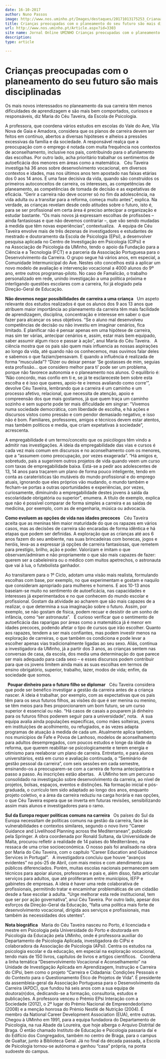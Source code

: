 ```yaml
---
date: 16-10-2017
author: Nuno Passos
image: http://www.nos.uminho.pt/Images/destaques/20171013175253_Crianaavio.jpg
title: Crianças preocupadas com o planeamento do seu futuro são mais disciplinadas
url: http://www.nos.uminho.pt/Article.aspx?id=3303
site name: Jornal Online UMINHO Crianças preocupadas com o planeamento do seu futuro são mais disciplinadas
description: 
type: article

---
```

# Crianças preocupadas com o planeamento do seu futuro são mais disciplinadas


  

Os mais novos interessados no planeamento da sua carreira têm menos dificuldades de aprendizagem e são mais bem comportados, curiosos e responsáveis, diz Maria do Céu Taveira, da Escola de Psicologia.

A professora, que coordena vários estudos em escolas do Vale do Ave, Vila Nova de Gaia e Amadora, considera que os planos de carreira devem ser feitos em contínuo, abertos a diversas hipóteses e alheios a pressões excessivas da família e da sociedade. A responsável realça que a preocupação com o emprego é notada com muita frequência nos contextos de aconselhamento, inclusive nos pais, contribuindo para o afunilamento das escolhas. Por outro lado, acha prioritário trabalhar os sentimentos de autoeficácia dos menores em áreas como a matemática.
 
Céu Taveira investiga há 36 anos sobre desenvolvimento vocacional, em diversos contextos e idades, mas nos últimos anos tem apostado nas faixas etárias dos 0 aos 14 anos. É uma fase decisiva da vida, quando são construídos os primeiros autoconceitos de carreira, os interesses, as competências de planeamento, as competências de tomada de decisão e as expetativas de eficácia. “Gerir a carreira não deve ocorrer só no fim da adolescência, na vida adulta ou a transitar para a reforma, começa muito antes”, explica. Na verdade, as crianças revelam desde cedo atitudes sobre o futuro, isto é, para se ser profissional em certa área é preciso antecipar a organização e estudar bastante. “Os mais novos já expressam escolhas de profissões – ainda fantasiosas e que não devemos contrariar –, que vão sendo mudadas à medida que têm novas experiências”, contextualiza.
 
A equipa de Céu Taveira envolve mais de três dezenas de investigadores e estudantes de mestrado e doutoramento da Escola de Psicologia (EPsi), a desenvolver pesquisa aplicada no Centro de Investigação em Psicologia (CIPsi) e na Associação de Psicologia da UMinho, tendo o apoio da Fundação para a Ciência e a Tecnologia (FCT) e a parceria da Associação Portuguesa para o Desenvolvimento da Carreira. O grupo segue há vários anos, em especial, a Comunidade Intermunicipal do Ave. Nestes oito concelhos está a aplicar um novo modelo de avaliação e intervenção vocacional a 4000 alunos do 9º ano, entre outros programas-piloto. No caso de Famalicão, o trabalho personalizado em rede, unindo investigação a uma política próxima e interligando questões escolares com a carreira, foi já elogiado pela Direção-Geral de Educação.
 

**Não devemos negar possibilidades de carreira a uma criança** 
 
Um aspeto relevante dos estudos realizados é que os alunos dos 9 aos 13 anos que atribuem maior importância ao planeamento da carreira têm mais facilidade de aprendizagem, disciplina, concentração e interesse em saber o que fazer para alcançar os seus objetivos. “Se o aluno mal desenvolveu competências de decisão ou não investiu em imaginar cenários, fica limitado. E planificar não é pensar apenas em uma hipótese de carreira, mas sim ter várias, antecipar cenários e, assim, estar mais bem equipado, saber assumir algum risco e passar à ação”, anui Maria do Céu Taveira.
 
A ciência mostra que os pais são quem mais influencia as nossas aspirações ao longo da vida, até quando não os conhecemos, mas ouvimos falar deles e sabemos o que faziam/pensavam. E quando a influência é realizada de forma “musculada”? “Dizer ou deixar pensar ‘Se gostasses de mim, seguias esta profissão… que considero melhor para ti’ pode ser um problema, porque não favorece autonomia e o planeamento nos alunos. O equilíbrio é: ‘Não concordo, mas confio em ti e, se já te esclareceste bem sobre esta escolha e é isso que queres, apoio-te e iremos avaliando como corre’”, devolve Céu Taveira, lembrando que a carreira é um caminho e um processo afetivo, relacional, que necessita de atenção, apoio e compreensão dos que mais gostamos, já que quem traça um caminho sozinho e sem suporte pode ter mais dificuldade em singrar: “Vivemos numa sociedade democrática, com liberdade de escolha, e há ações e discursos vistos como pressão e com pendor demasiado negativo, e isso não é bom. Familiares, professores, amigos e técnicos devem estar atentos, mas também políticos e media, que criam expetativas à sociedade”, acrescenta.

A empregabilidade é um termo/conceito que os psicólogos têm vindo a admitir nas investigações. A ideia da empregabilidade das vias e cursos é cada vez mais comum em discursos e no aconselhamento com os menores, que a “assumem como preocupação, por vezes exagerada”. “Há amigos e, sobretudo, pais a sugerirem outros projetos de vida quando veem um curso com taxas de empregabilidade baixa. Está-se a pedir aos adolescentes de 13, 14 anos para traçarem um plano de forma pouco inteligente, tendo em conta as caraterísticas tão mutáveis do mundo profissional e do emprego atuais, ignorando que eles próprios vão mudando, o mundo também e fecham-se portas a outras oportunidades e experiências, por vezes, curiosamente, diminuindo a empregabilidade destes jovens à saída da escolaridade obrigatória ou superior”, enumera. A título de exemplo, explica que não é possível comparar de forma simples a carreira e as saídas de medicina, por exemplo, com as de engenharia, música ou advocacia.

**Como evoluem as opções de vida nas idades precoces** 
 
Céu Taveira aceita que as meninas têm maior maturidade do que os rapazes em vários casos, mas as decisões de carreira são encaradas de forma idêntica e há etapas que podem ser definidas. A exploração que as crianças até aos 6 anos fazem do seu ambiente, nas suas brincadeiras com bonecas, jogos e heróis, leva-as a expressar já opções de carreira fantasiosas, que remetem para prestígio, brilho, ação e poder. Valorizam e imitam o que observam/admiram e não propriamente o que são mais capazes de fazer: querem ser a cabeleireira ou o médico com muitos apetrechos, o astronauta que vai à lua, o futebolista ganhador.

Ao transitarem para o 1º Ciclo, adotam uma visão mais realista, formulando escolhas com base, por exemplo, no que experimentam e gostam e naquilo que consideram apropriado para mulheres e homens. E aos 10-13 anos baseiam-se muito no sentimento de autoeficácia, nas capacidades e interesses já experimentados e no que conhecem do mundo escolar e profissional. Gostam da atividade ao acharem que são mais capazes de a realizar, o que determina a sua imaginação sobre o futuro. Assim, por exemplo, se não gostam de física, podem recuar e desistir de um sonho de infância, como “ser astronauta”.
 
É curioso verificar que o sentimento de autoeficácia das raparigas por áreas como a matemática já é menor em idades precoces, podendo afetar o tipo de cursos que irão escolher. Quanto aos rapazes, tendem a ser mais confiantes, mas podem investir menos na exploração de carreiras, o que também os condiciona e pode levar a escolher apenas vias tradicionalmente ligadas ao seu sexo. Aliás, continua a investigadora da UMinho, já a partir dos 3 anos, as crianças sentem nas conversas de casa, da escola, dos media uma determinação do que parece ser mais adequado para cada sexo – e esses discursos podem contribuir para que os jovens limitem ainda mais as suas escolhas em termos de ensino obrigatório, superior, trabalho, lazer, modos de vida; enfim, da sociedade que somos.
 

 
**Poupar dinheiro para o futuro filho se diplomar** 
 
Céu Taveira considera que pode ser benéfico investigar a gestão da carreira antes de a criança nascer. A ideia é trabalhar, por exemplo, com as expectativas que os pais têm para os seus futuros filhos, as visões do que é ser menina ou menino, se têm meios para lhes proporcionarem um bom futuro, se um curso superior é essencial ou não. “Há casos de casais a pouparem já dinheiro para os futuros filhos poderem seguir para a universidade”, nota.
 
A sua equipa avalia ainda populações específicas, como mães solteiras, jovens em instituições de acolhimento, ou refugiados, e às vezes adapta programas de atuação à medida de cada um. Atualmente aplica também, nos municípios de Fafe e Póvoa de Lanhoso, modelos de aconselhamento para adultos desempregados, com poucos estudos e longe da idade da reforma, que querem reabilitar-se psicologicamente e terem energia e otimismo para reelaborar um plano de carreira. Entretanto, e para alunos universitários, está em curso e avaliação continuada, o “Seminário de gestão pessoal da carreira”, com seis sessões em cada semestre, ensinando-os a preocuparem-se com a carreira de forma antecipatória e passo a passo. As inscrições estão abertas.
 
A UMinho tem um percurso consolidado na investigação sobre desenvolvimento da carreira, ao nível de projetos, bolsas, espaços, eventos e distinções. Na formação inicial e pós-graduada, o currículo tem sido adaptado ao longo dos anos, enquanto projeto coletivo, e a área da carreira reduziu na carga horária e nas opções, o que Céu Taveira espera que se inverta em futuras revisões, sensibilizando assim mais alunos e investigadores para o ramo.
 

**Sul da Europa requer políticas comuns na carreira** 
 
Os países do Sul da Europa necessitam de políticas comuns na gestão da carreira, face às vulnerabilidades e contextos similares, segundo o novo livro “Career Guidance and Livelihood Planning across the Mediterranean”, publicado pela Springer. A obra coordenada por Ronald Sultana, da Universidade de Malta, procurou refletir a realidade de 14 países do Mediterrâneo, na ressaca de uma crise socioeconómica. O nosso país foi analisado na obra por Maria do Céu Taveira, com o capítulo “Career Education and Guidance Services in Portugal”.
 
A investigadora concluiu que houve “avanços evidentes” no pós-25 de Abril, com mais meios e com atendimento para públicos diferenciados. Porém, muitas escolas nacionais permanecem sem técnicos para apoiar alunos, professores e pais e, além disso, falta articular serviços para adultos, que até proliferaram entre municípios, IEFP e gabinetes de empresas. A ideia é haver uma rede colaborativa de profissionais, permitindo tratar e encaminhar problemáticas de um cidadão desde a fase escolar à adulta. “Urge melhorar esta rede institucional, tem que ser por ação governativa”, anui Céu Taveira. Por outro lado, apesar dos esforços da Direção-Geral da Educação, “falta uma política mais forte de desenvolvimento vocacional, dirigida aos serviços e profissionais, mas também às necessidades dos utentes”.
 

**Nota biográfica** 
 
Maria do Céu Taveira nasceu no Porto, é licenciada e mestre em Psicologia pela Universidade do Porto e doutorada em Psicologia da Educação pela UMinho, onde é professora auxiliar do Departamento de Psicologia Aplicada, investigadora do CIPsi e colaboradora da Associação de Psicologia (APsi). Centra os estudos na psicologia escolar e da educação, em especial na exploração vocacional, tendo mais de 150 livros, capítulos de livros e artigos científicos.
 
Coordena a linha temática “Desenvolvimento Vocacional e Aconselhamento” na Unidade de Investigação Aplicada em Aprendizagem, Instrução e Carreira do CIPsi, bem como o projeto “Carreira e Cidadania: Condições Pessoais e do Contexto para o Questionamento Ético de Projetos de Vida”. É presidente da assembleia-geral da Associação Portuguesa para o Desenvolvimento da Carreira (APDC), que fundou há seis anos com a sua equipa de doutora(n)dos, dedicando-se a formação, consultoria, estudos e publicações. A professora venceu o Prémio EPsi Interação com a Sociedade (2012), o 2º lugar do Prémio Nacional de Empreendedorismo (2008) e a menção honrosa do Prémio Nestlé de Nutrição (2004). É membro da National Career Development Association (EUA), entre outras.
 
Chegou à UMinho em 1991, para a equipa fundadora do Departamento de Psicologia, na rua Abade da Loureira, que hoje alberga o Arquivo Distrital de Braga. O então chamado Instituto de Educação e Psicologia passaria daí e do Edifício dos Congregados, também no centro de Braga, para o campus de Gualtar, junto à Biblioteca Geral. Já no final da década passada, a Escola de Psicologia tornou-se autónoma e ganhou “casa” própria, na ponta sudoeste do campus.
 

